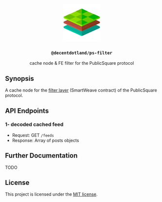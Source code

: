 <p align="center">
  <a href="https://decent.land">
    <img src="./img/logo25.png" height="124">
  </a>
  <h3 align="center"><code>@decentdotland/ps-filter</code></h3>
  <p align="center">cache node & FE filter for the PublicSquare protocol</p>
</p>

## Synopsis
A cache node for the [filter layer](./contracts) (SmartWeave contract) of the PublicSquare protocol.

## API Endpoints

### 1- decoded cached feed 
- Request: GET `/feeds`
- Response: Array of posts objects

## Further Documentation
TODO

## License
This project is licensed under the [MIT license](./LICENSE).